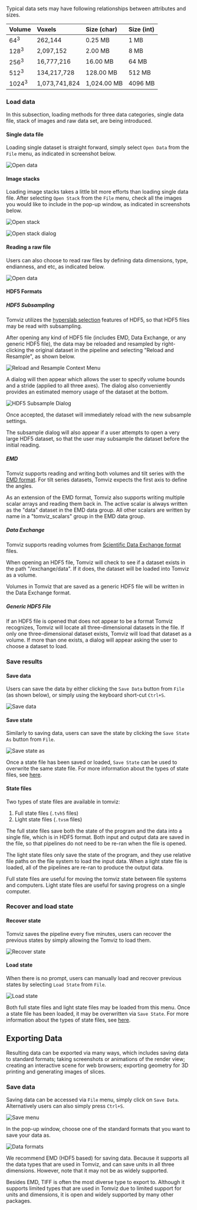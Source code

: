 Typical data sets may have following relationships between attributes and sizes.

| Volume          | Voxels        | Size (char) | Size (int) |
|  :---           |  :---         |    :---     | :---       |
| 64<sup>3</sup>  | 262,144       | 0.25 MB     | 1 MB       |
| 128<sup>3</sup> | 2,097,152     | 2.00 MB     | 8 MB       |
| 256<sup>3</sup> | 16,777,216    | 16.00 MB    | 64 MB      |
| 512<sup>3</sup> | 134,217,728   | 128.00 MB   | 512 MB     |
| 1024<sup>3</sup>| 1,073,741,824 | 1,024.00 MB | 4096 MB    |

### Load data

In this subsection, loading methods for three data categories, single data file, stack of images and raw data set, are being introduced.

#### Single data file

Loading single dataset is straight forward, simply select ```Open Data``` from the ```File``` menu, as indicated in screenshot below.

![Open data](img/tomviz_open_data.png)

#### Image stacks

Loading image stacks takes a little bit more efforts than loading single data file. After selecting ```Open Stack``` from the ```File``` menu, check all the images you would like to include in the pop-up window, as indicated in screenshots below.

![Open stack](img/tomviz_open_stack.png)

![Open stack dialog](img/tomviz_stack_dialog.png)

#### Reading a raw file

Users can also choose to read raw files by defining data dimensions, type, endianness, and etc, as indicated below.

![Open data](img/raw_reader.png)

#### HDF5 Formats

##### HDF5 Subsampling
Tomviz utilizes the
[hyperslab selection](https://support.hdfgroup.org/HDF5/Tutor/select.html)
features of HDF5, so that HDF5 files may be read with subsampling.

After opening any kind of HDF5 file (includes EMD, Data Exchange, or
any generic HDF5 file), the data may be reloaded and resampled by
right-clicking the original dataset in the pipeline and selecting
"Reload and Resample", as shown below.

![Reload and Resample Context Menu](img/resample_context_menu.png)

A dialog will then appear which allows the user to specify volume
bounds and a stride (applied to all three axes). The dialog
also conveniently provides an estimated memory usage of the dataset
at the bottom.

![HDF5 Subsample Dialog](img/hdf5_subsample_dialog.png)

Once accepted, the dataset will immediately reload with the new
subsample settings.

The subsample dialog will also appear if a user attempts to open a
very large HDF5 dataset, so that the user may subsample the dataset
before the initial reading.

##### EMD
Tomviz supports reading and writing both volumes and tilt series with
the [EMD format](https://emdatasets.com/format/). For tilt series
datasets, Tomviz expects the first axis to define the angles.

As an extension of the EMD format, Tomviz also supports writing multiple
scalar arrays and reading them back in. The active scalar is always
written as the "data" dataset in the EMD data group. All other scalars
are written by name in a "tomviz\_scalars" group in the EMD data group.

##### Data Exchange
Tomviz supports reading volumes from
[Scientific Data Exchange format](https://doi.org/10.1107/S160057751401604X)
files.

When opening an HDF5 file, Tomviz will check to see if a dataset
exists in the path "/exchange/data". If it does, the dataset will
be loaded into Tomviz as a volume.

Volumes in Tomviz that are saved as a generic HDF5 file will be written
in the Data Exchange format.

##### Generic HDF5 File
If an HDF5 file is opened that does not appear to be a format Tomviz
recognizes, Tomviz will locate all three-dimensional datasets in the
file. If only one three-dimensional dataset exists, Tomviz will load
that dataset as a volume. If more than one exists, a dialog will appear
asking the user to choose a dataset to load.

### Save results

#### Save data

Users can save the data by either clicking the ```Save Data``` button from ```File``` (as shown below), or simply using the keyboard short-cut ```Ctrl+S```.

![Save data](img/tomviz_save_data.png)

#### Save state

Similarly to saving data, users can save the state by clicking the ```Save State As``` button from ```File```.

![Save state as](img/tomviz_save_state_as.png)

Once a state file has been saved or loaded, ```Save State``` can be used
to overwrite the same state file. For more information about the types
of state files, see [here](#state-files).

#### State files

Two types of state files are available in tomviz:

1. Full state files (`.tvh5` files)
2. Light state files (`.tvsm` files)

The full state files save both the state of the program and the data
into a single file, which is in HDF5 format. Both input and output data
are saved in the file, so that pipelines do not need to be re-ran when
the file is opened.

The light state files only save the state of the program, and they
use relative file paths on the file system to load the input data.
When a light state file is loaded, all of the pipelines are re-ran
to produce the output data.

Full state files are useful for moving the tomviz state between file
systems and computers. Light state files are useful for saving progress
on a single computer.

### Recover and load state

#### Recover state

Tomviz saves the pipeline every five minutes, users can recover the previous states by simply allowing the Tomviz to load them.

![Recover state](img/tomviz_recover.png)

#### Load state

When there is no prompt, users can manually load and recover previous states by selecting ```Load State``` from ```File```.

![Load state](img/tomviz_load_state.png)

Both full state files and light state files may be loaded from this menu.
Once a state file has been loaded, it may be overwritten via
```Save State```. For more information about the types of state files,
see [here](#state-files).

## Exporting Data

Resulting data can be exported via many ways, which includes saving data to standard formats; taking screenshots or animations of the render view; creating an interactive scene for web browsers; exporting geometry for 3D printing and generating images of slices.

### Save data

Saving data can be accessed via ```File``` menu, simply click on ```Save Data```. Alternatively users can also simply press ```Ctrl+S```.

![Save menu](img/tomviz_save_data.png)

In the pop-up window, choose one of the standard formats that you want to save your data as.

![Data formats](img/save_data_formats.png)

We recommend EMD (HDF5 based) for saving data. Because it supports all the data types that are used in Tomviz, and can save units in all three dimensions. However, note that it may not be as widely supported.

Besides EMD, TIFF is often the most diverse type to export to. Although it supports limited types that are used in Tomviz due to limited support for units and dimensions, it is open and widely supported by many other packages.

